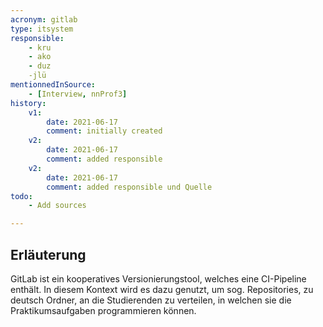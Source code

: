 ```yaml
---
acronym: gitlab
type: itsystem 
responsible:
    - kru
    - ako
    - duz
    -jlü
mentionnedInSource: 
    - [Interview, nnProf3]
history:
    v1:
        date: 2021-06-17
        comment: initially created
    v2:
        date: 2021-06-17
        comment: added responsible
    v2:
        date: 2021-06-17
        comment: added responsible und Quelle
todo:
    - Add sources

---
```


## Erläuterung

GitLab ist ein kooperatives Versionierungstool, welches eine CI-Pipeline enthält. In diesem Kontext wird es dazu genutzt, um sog. Repositories, zu deutsch Ordner, an die Studierenden zu verteilen, in welchen sie die Praktikumsaufgaben programmieren können.
